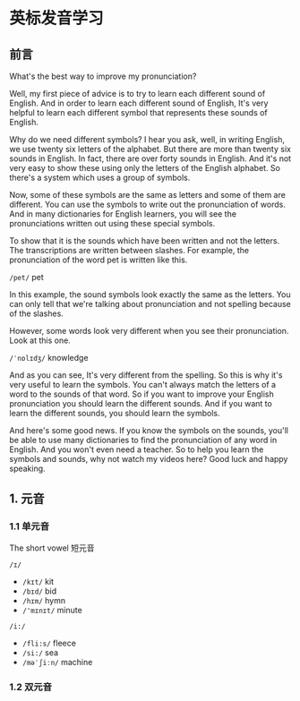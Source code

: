 # 英标发音学习

## 前言

What's the best way to improve my pronunciation?

Well, my first piece of advice is to try to learn each different sound of English. And in order to learn each different sound of English, It's very helpful to learn each different symbol that represents these sounds of English.

Why do we need different symbols? I hear you ask, well, in writing English, we use twenty six letters of the alphabet. But there are more than twenty six sounds in English. In fact, there are over forty sounds in English. And it's not very easy to show these using only the letters of the English alphabet. So there's a system which uses a group of symbols. 

Now, some of these symbols are the same as letters and some of them are different. You can use the symbols to write out the pronunciation of words. And in many dictionaries for English learners, you will see the pronunciations written out using these special symbols.

To show that it is the sounds which have been written and not the letters. The transcriptions are written between slashes. For example, the pronunciation of the word pet is written like this.

 `/pet/`   pet 

In this example, the sound symbols look exactly the same as the letters. You can only tell that we're talking about pronunciation and not spelling because of the slashes. 

However, some words look very different when you see their pronunciation. Look at this one.

`/ˈnɒlɪdʒ/`   knowledge 

And as you can see, It's very different from the spelling. So this is why it's very useful to learn the symbols. You can't always match the letters of a word to the sounds of that word. So if you want to improve your English pronunciation you should learn the different sounds. And if you want to learn the different sounds, you should learn the symbols.

And here's some good news. If you know the symbols on the sounds,  you'll be able to use many dictionaries to find the pronunciation of any word in English. And you won't even need a teacher. So to help you learn the symbols and sounds, why not watch my videos here? Good luck and happy speaking.



## 1. 元音

### 1.1 单元音

The short vowel  短元音

`/ɪ/`  

-  `/kɪt/`   kit
- `/bɪd/`    bid 
- `/hɪm/`    hymn
- `/'mɪnɪt/`   minute

`/i:/`

- `/fli:s/`    fleece
- `/si:/`      sea
- `/məˈʃiːn/`   machine



### 1.2 双元音